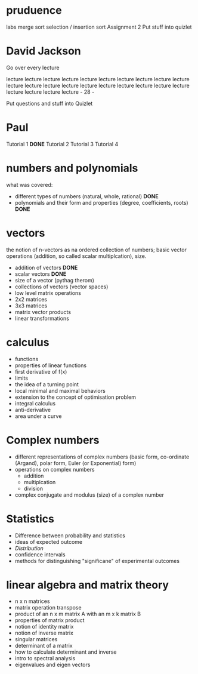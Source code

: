 # pruduence

labs
merge sort 
selection / insertion sort
Assignment 2
Put stuff into quizlet

# David Jackson

Go over every lecture

lecture
lecture
lecture
lecture
lecture
lecture
lecture
lecture
lecture
lecture
lecture
lecture
lecture
lecture
lecture
lecture
lecture
lecture
lecture
lecture
lecture
lecture
lecture
lecture - 28 - 

Put questions and stuff into Quizlet

# Paul

Tutorial 1 **DONE**
Tutorial 2
Tutorial 3
Tutorial 4

# numbers and polynomials

what was covered:
* different types of numbers (natural, whole, rational) **DONE**
* polynomials and their form and properties (degree, coefficients, roots) **DONE**

# vectors

the notion of n-vectors as na ordered collection of numbers; basic vector operations (addition, so called scalar multiplcation), size.

* addition of vectors **DONE**
* scalar vectors **DONE**
* size of a vector (pythag therom) 
* collections of vectors (vector spaces)
* low level matrix operations
* 2x2 matrices
* 3x3 matrices
* matrix vector products
* linear transformations

# calculus

* functions
* properties of linear functions
* first derivative of f(x)
* limits
* the idea of a turning point
* local minimal and maximal behaviors
* extension to the concept of optimisation problem
* integral calculus
* anti-derivative
* area under a curve

# Complex numbers

* different representations of complex numbers (basic form, co-ordinate (Argand), polar form, Euler (or Exponential) form)
* operations on complex numbers
    - addition
    - multiplcation
    - division
* complex conjugate and modulus (size) of a complex number

# Statistics

* Difference between probability and statistics
* ideas of expected outcome
* *_Distribution_*
* confidence intervals
* methods for distinguishing "significane" of experimental outcomes

# linear algebra and matrix theory

* n x n matrices
* matrix operation transpose
* product of an n x m matrix A with an m x k matrix B
* properties of matrix product
* notion of identity matrix
* notion of inverse matrix
* singular matrices
* determinant of a matrix
* how to calculate determinant and inverse
* intro to spectral analysis
* eigenvalues and eigen vectors
